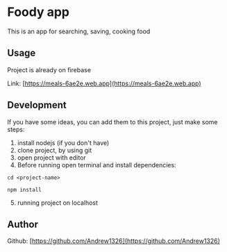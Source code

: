 # Foody app

This is an app for searching, saving, cooking food

## Usage

Project is already on firebase

Link: [https://meals-6ae2e.web.app](https://meals-6ae2e.web.app)

## Development

If you have some ideas, you can add them to this project, just make some steps:

1. install nodejs (if you don't have)
2. clone project, by using git
3. open project with editor
4. Before running open terminal and install dependencies:

`cd <project-name>`

`npm install`

5. running project on localhost

## Author

Github: [https://github.com/Andrew1326](https://github.com/Andrew1326)
